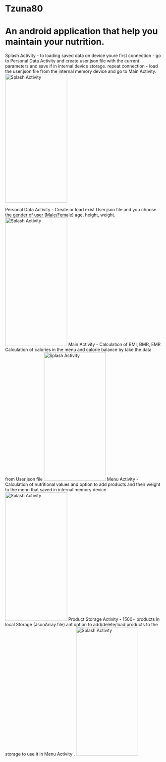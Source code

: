 # Tzuna80
# An android application that help you maintain your nutrition.
Splash Activity - to loading saved data on device
youre first connection - go to Personal Data Activity and create user.json  file with the current parameters and save if in internal device storage.
repeat connection - load the  user.json file from the internal memory device and go to Main Activity.
<img src="https://user-images.githubusercontent.com/55783449/106728199-e5759700-6614-11eb-9645-784a15dec89d.jpg" alt="Splash Activity" width="200" height="415">


Personal Data Activity - Create or load exist User.json file and you 
choose the gender of user (Male/Female)
age, height, weight.
<img src="https://user-images.githubusercontent.com/55783449/106730903-8d8c5f80-6617-11eb-8398-c409328c6f61.jpg" alt="Splash Activity" width="200" height="415">
Main Activity - Calculation of BMI, BMR, EMR Calculation of calories in the menu and calorie balance by take the data from User.json file
<img src="https://user-images.githubusercontent.com/55783449/106730925-93824080-6617-11eb-85c6-20e8ea08b4eb.jpg" alt="Splash Activity" width="200" height="415">
Menu Activity - Calculation of nutritional values and option to add products and their weight to the menu that saved in internal memory device 
<img src="https://user-images.githubusercontent.com/55783449/106730938-954c0400-6617-11eb-9986-0425d04a2829.jpg" alt="Splash Activity" width="200" height="415">
Product Storage Activity - 1500+ products in local Storage (JsonArray file) ant option to add/delete/load products to the storage to use it in Menu Activity .
<img src="https://user-images.githubusercontent.com/55783449/106730945-9715c780-6617-11eb-9ead-ea575ceefc07.jpg" alt="Splash Activity" width="200" height="415">
